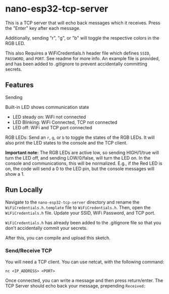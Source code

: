 # nano-esp32-tcp-server

This is a TCP server that will echo back messages which it receives. Press the "Enter" key after each message.

Additionally, sending "r", "g", or "b" will toggle the respective colors in the RGB LED.

This also Requires a WiFiCredentials.h header file which defines `SSID`, `PASSWORD`, and `PORT`. See readme for more info. An example file is provided, and has been added to .gitignore to prevent accidentally committing secrets.

## Features

Sending 

Built-in LED shows communication state
- LED steady on: WiFi not connected
- LED Blinking: WiFi Connected, TCP not connected
- LED off: WiFi and TCP port connected

RGB LEDs: Send an `r`, `g`, or `b` to toggle the states of the RGB LEDs. It will also print the LED states to the console and the TCP client.

**Important note:** The RGB LEDs are active low, so sending HIGH/1/true will turn the LED off, and sending LOW/0/false, will turn the LED on. In the console and communications, this will be normalized. E.g., if the Red LED is on, the code will send a 0 to the LED pin, but the console messages will show a 1.
## Run Locally

Navigate to the `nano-esp32-tcp-server` directory and rename the `WiFiCredentials.h.template` file to `WiFiCredentials.h`.
Then, open the `WiFiCredentials.h` file. Update your SSID, WiFi Password, and TCP port.

`WiFiCredentials.h` has already been added to the .gitignore file so that you don't accidentally commit your secrets.

After this, you can compile and upload this sketch.

### Send/Receive TCP

You will need a TCP client. You can use netcat, with the following command:
```
nc <IP_ADDRESS> <PORT>
```
Once connected, you can write a message and then press return/enter. The TCP Server should echo back your message, prepending `Received: `
